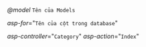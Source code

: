 _@model_ `Tên của Models`

_asp-for_="`Tên của cột trong database`"

_asp-controller_="`Category`" _asp-action_="`Index`"